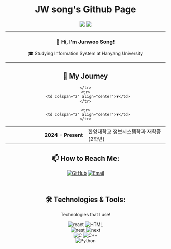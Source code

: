 <h1 align="center">JW song's Github Page</h1>

<p align="center">
  <img align='center' src="http://mazandi.herokuapp.com/api?handle=jwsong0595&theme=cold">
  <img align='center' src="http://mazassumnida.wtf/api/v2/generate_badge?boj=jwsong0595">
</p>
<div align="center">   
  <hr>
  <h3>👋 Hi, I'm Junwoo Song!</h3>
  
  <p>🎓 Studying Information System at Hanyang University</p>
  <hr>
    <h2 align="center">🚀 My Journey</h2>
  <table>
    <tr>
      <td width="50%" align="right"><strong>2024 - Present</strong></td>
      <td width="50%">한양대학교 정보시스템학과     재학중(2학년)</td>
      
    </tr>
    <tr>
      <td colspan="2" align="center">▼</td>
    </tr>

    <tr>
      <td colspan="2" align="center">▼</td>
    </tr>
  </table>

  <h2 align="center">📫 How to Reach Me:</h2>
<p align="center">
  <a href="https://github.com/infolion" target="_blank"><img alt="GitHub" src="https://img.shields.io/badge/GitHub-100000?style=for-the-badge&logo=github&logoColor=white" /></a>
  <a href="mailto:jwsong5160@gmail.com" target="_blank"><img alt="Email" src="https://img.shields.io/badge/Email-D14836?style=for-the-badge&logo=gmail&logoColor=white" /></a>
</p>
  <br>
  <h2>🛠️ Technologies & Tools:</h2>
  <p>Technologies that I use!</p>
 <img src="https://img.shields.io/badge/react-61DAFB?style=for-the-badge&logo=react&logoColor=black" alt="react" />
  <img src="https://img.shields.io/badge/html-E34F26?style=for-the-badge&logo=html5&logoColor=white" alt="HTML" /><br>
  <img src="https://img.shields.io/badge/nest.js-E0234E?style=for-the-badge&logo=nestjs&logoColor=white" alt="nest" />
  <img src="https://img.shields.io/badge/next.js-000000?style=for-the-badge&logo=next.js&logoColor=white" alt="next" /><br>
  <img src="https://img.shields.io/badge/C-A8B9CC?style=for-the-badge&logo=c&logoColor=black" alt="C" />
  <img src="https://img.shields.io/badge/C%2B%2B-00599C?style=for-the-badge&logo=cplusplus&logoColor=white" alt="C++" /><br>
  <img src="https://img.shields.io/badge/Python-3776AB?style=for-the-badge&logo=python&logoColor=white" alt="Python" />
</div>
